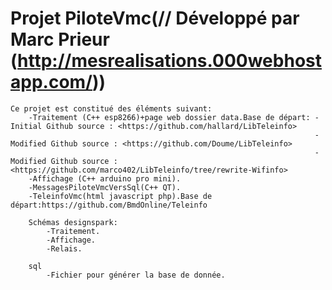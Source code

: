 ﻿
# Projet PiloteVmc(// Développé par Marc Prieur (http://mesrealisations.000webhostapp.com/))

	Ce projet est constitué des éléments suivant:
		-Traitement (C++ esp8266)+page web dossier data.Base de départ: - Initial Github source : <https://github.com/hallard/LibTeleinfo>
																		- Modified Github source : <https://github.com/Doume/LibTeleinfo>
																		- Modified Github source : <https://github.com/marco402/LibTeleinfo/tree/rewrite-Wifinfo>
		-Affichage (C++ arduino pro mini).
		-MessagesPiloteVmcVersSql(C++ QT).
		-TeleinfoVmc(html javascript php).Base de départ:https://github.com/BmdOnline/Teleinfo
		
		Schémas designspark:
			-Traitement.
			-Affichage.
			-Relais.
			
		sql
			-Fichier pour générer la base de donnée.
